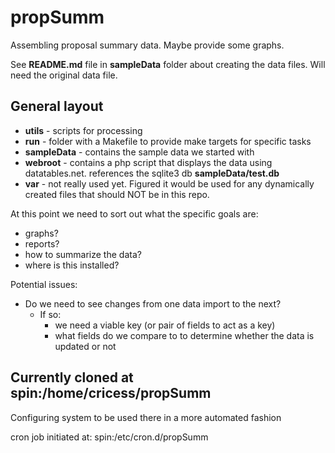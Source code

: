 # propSumm

Assembling proposal summary data.  Maybe provide some graphs.

See **README.md** file in **sampleData** folder about creating the data files.  Will
need the original data file.

## General layout
+ **utils** - scripts for processing
+ **run** - folder with a Makefile to provide make targets for specific tasks
+ **sampleData** - contains the sample data we started with
+ **webroot** - contains a php script that displays the data using datatables.net.  references the sqlite3 db **sampleData/test.db** 
+ **var** - not really used yet.  Figured it would be used for any dynamically created files that should NOT be in this repo. 

At this point we need to sort out what the specific goals are:
+ graphs?
+ reports?
+ how to summarize the data?
+ where is this installed?

Potential issues:
+ Do we need to see changes from one data import to the next?
  + If so:
    + we need a viable key (or pair of fields to act as a key)
    + what fields do we compare to to determine whether the data is updated or not

## Currently cloned at spin:/home/cricess/propSumm
Configuring system to be used there in a more automated fashion

cron job initiated at: spin:/etc/cron.d/propSumm 

